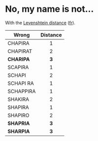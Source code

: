 # No, my name is not…

With the [Levenshtein distance](https://en.wikipedia.org/wiki/Levenshtein_distance) ([fr](https://fr.wikipedia.org/wiki/Distance_de_Levenshtein "Distance de Levenshtein")).

| Wrong                     | Distance   |
|---------------------------|:----------:|
| CHAPIRA                   |     1      |
| CHAPIRAT                  |     2      |
| **CHARIPA**               |   **3**    |
| SCAPIRA                   |     1      |
| SCHAPI                    |     2      |
| SCHAPI RA                 |     1      |
| SCHAPPIRA                 |     1      |
| SHAKIRA                   |     2      |
| SHAPIRA                   |     1      |
| SHAPIRO                   |     2      |
| **SHAPRIA**               |   **3**    |
| **SHARPIA**               |   **3**    |
